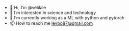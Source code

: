 - 👋 Hi, I’m @velikile
- 👀 I’m interested in science and technology 
- 🌱 I’m currently working as a ML with python and pytorch
- 📫 How to reach me levbo87@gmail.com

<!---
velikile/velikile is a ✨ special ✨ repository because its `README.md` (this file) appears on your GitHub profile.
You can click the Preview link to take a look at your changes.
--->
